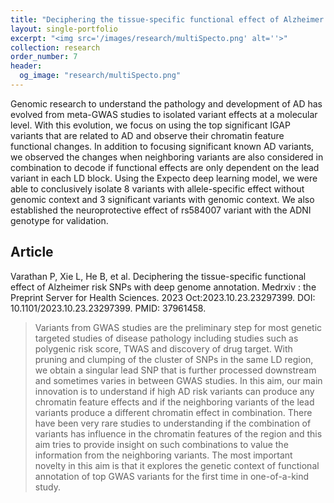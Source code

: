 ```yaml
---
title: "Deciphering the tissue-specific functional effect of Alzheimer risk SNPs with deep genome annotation."
layout: single-portfolio
excerpt: "<img src='/images/research/multiSpecto.png' alt=''>"
collection: research
order_number: 7
header: 
  og_image: "research/multiSpecto.png"
---
```



Genomic research to understand the pathology and development of AD has evolved from meta-GWAS studies to isolated variant effects at a molecular level. With this evolution, we focus on using the top significant IGAP variants that are related to AD and observe their chromatin feature functional changes. In addition to focusing significant known AD variants, we observed the changes when neighboring variants are also considered in combination to decode if functional effects are only dependent on the lead variant in each LD block. Using the Expecto deep learning model, we were able to conclusively isolate 8 variants with allele-specific effect without genomic context and 3 significant variants with genomic context. We also established the neuroprotective effect of rs584007 variant with the ADNI genotype for validation.

## Article
Varathan P, Xie L, He B, et al. Deciphering the tissue-specific functional effect of Alzheimer risk SNPs with deep genome annotation. Medrxiv : the Preprint Server for Health Sciences. 2023 Oct:2023.10.23.23297399. DOI: 10.1101/2023.10.23.23297399. PMID: 37961458.

> Variants from GWAS studies are the preliminary step for most genetic targeted studies of disease pathology including studies such as polygenic risk score, TWAS and discovery of drug target.  With pruning and clumping of the cluster of SNPs in the same LD region, we obtain a singular lead SNP that is further processed downstream and sometimes varies in between GWAS studies. In this aim, our main innovation is to understand if high AD risk variants can produce any chromatin feature effects and if the neighboring variants of the lead variants produce a different chromatin effect in combination. There have been very rare studies to understanding if the combination of variants has influence in the chromatin features of the region and this aim tries to provide insight on such combinations to value the information from the neighboring variants. The most important novelty in this aim is that it explores the genetic context of functional annotation of top GWAS variants for the first time in one-of-a-kind study.